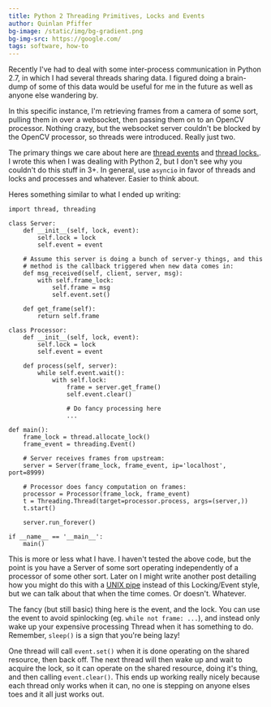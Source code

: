 ```yaml
---
title: Python 2 Threading Primitives, Locks and Events
author: Quinlan Pfiffer
bg-image: /static/img/bg-gradient.png
bg-img-src: https://google.com/
tags: software, how-to
---
```


Recently I've had to deal with some inter-process communication in Python 2.7, in
which I had several threads sharing data. I figured doing a brain-dump of some
of this data would be useful for me in the future as well as anyone else
wandering by.

In this specific instance, I'm retrieving frames from a camera of some sort,
pulling them in over a websocket, then passing them on to an OpenCV processor.
Nothing crazy, but the websocket server couldn't be blocked by the OpenCV
processor, so threads were introduced. Really just two.

The primary things we care about here are [thread events](https://docs.python.org/2/library/threading.html#event-objects) and [thread
locks.](https://docs.python.org/2/library/thread.html#thread.allocate_lock). I wrote this when I was dealing with Python 2, but I don't see why
you couldn't do this stuff in 3+. In general, use `asyncio` in favor of threads
and locks and processes and whatever. Easier to think about.

Heres something similar to what I ended up writing:

```
import thread, threading

class Server:
    def __init__(self, lock, event):
        self.lock = lock
        self.event = event

    # Assume this server is doing a bunch of server-y things, and this
    # method is the callback triggered when new data comes in:
    def msg_received(self, client, server, msg):
        with self.frame_lock:
            self.frame = msg
            self.event.set()

    def get_frame(self):
        return self.frame

class Processor:
    def __init__(self, lock, event):
        self.lock = lock
        self.event = event

    def process(self, server):
        while self.event.wait():
            with self.lock:
                frame = server.get_frame()
                self.event.clear()

                # Do fancy processing here
                ...

def main():
    frame_lock = thread.allocate_lock()
    frame_event = threading.Event()

    # Server receives frames from upstream:
    server = Server(frame_lock, frame_event, ip='localhost', port=8999)

    # Processor does fancy computation on frames:
    processor = Processor(frame_lock, frame_event)
    t = Threading.Thread(target=processor.process, args=(server,))
    t.start()

    server.run_forever()

if __name__ == '__main__':
    main()
```

This is more or less what I have. I haven't tested the above code, but the point
is you have a Server of some sort operating independently of a processor of
some other sort. Later on I might write another post detailing how you might do this
with a [UNIX pipe](http://man7.org/linux/man-pages/man2/pipe.2.html) instead of
this Locking/Event style, but we can talk about that when the time comes. Or
doesn't. Whatever.

The fancy (but still basic) thing here is the event, and the lock. You can use
the event to avoid spinlocking (eg. `while not frame: ...`), and instead only
wake up your expensive processing Thread when it has something to do. Remember,
`sleep()` is a sign that you're being lazy!

One thread will call `event.set()` when it is done operating on the shared
resource, then back off. The next thread will then wake up and wait to acquire
the lock, so it can operate on the shared resource, doing it's thing, and then
calling `event.clear()`. This ends up working really nicely because each thread
only works when it can, no one is stepping on anyone elses toes and it all just
works out.
